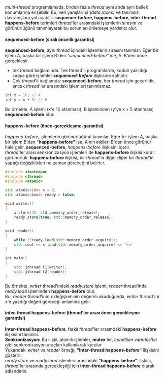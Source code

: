 _multi-thread_ programlamada, birden fazla _thread_ aynı anda aynı bellek konumlarına erişebilir. Bu, veri yarışlarına _(data races)_ ve tanımsız davranışlara yol açabilir. 
**sequence-before, happens-before, inter-thread happens-before** terimleri _thread_'ler arasındaki işlemlerin sırasını ve görünürlüğünü tanımlayarak bu sorunları önlemeye yardımcı olur.

#### sequenced-before (sıralı öncelik garantisi)
**sequenced-before**, aynı _thread_ içindeki işlemlerin sırasını tanımlar. Eğer bir işlem A, başka bir işlem B'den _"sequenced-before"_ ise, A, B'den önce gerçekleşir.
- tek _thread_ bağlamında: Tek thread'li programlarda, kodun yazıldığı sıraya göre işlemler **_sequenced-before_** ilişkisine sahiptir.
- Çok _thread_'li bağlamda: **sequenced-before**, her _thread_ için geçerlidir, ancak _thread_'ler arasındaki işlemleri tanımlamaz.

```cpp
int x = 10; // A
int y = x + 5; // B
```
Bu örnekte, A işlemi (x'e 10 atanması), B işleminden (y'ye x + 5 atanması) **sequenced-before** olur.

#### happens-before (önce-gerçekleşme-garantisi)
_happens-before_, işlemlerin görünürlüğünü tanımlar. Eğer bir işlem A, başka bir işlem B'den **"happens-before"** ise, A'nın etkileri B'den önce görünür hale gelir.
**sequenced-before**, _happens-before_ ilişkisini içerir.<br>
_thread_'ler arası senkronizasyon işlemleri de **happens-before** ilişkisi kurar.<br>
görünürlük: **happens-before** ilişkisi, bir _thread_'in diğer diğer bir _thread_'in yaptığı değişiklikleri ne zaman göreceğini belirler.

```cpp
#include <iostream>
#include <thread>
#include <atomic>

std::atomic<int> x = 0;
std::atomic<bool> ready = false;

void writer() 
{
    x.store(42, std::memory_order_release);
    ready.store(true, std::memory_order_release);
}

void reader() 
{
    while (!ready.load(std::memory_order_acquire));
    std::cout << x.load(std::memory_order_acquire) << '\n'
}

int main()
{
    std::jthread t1(writer);
    std::jthread t2(reader);
}
```

Bu örnekte, _writer_ thread'indeki _ready.store_ işlemi, _reader_ thread'inde _ready.load_ işleminden **happens-before** olur. <br>
Bu, _reader thread_'inin x değişkeninin değerini okuduğunda, _writer thread_'ini x'e yazdığı değeri göreceği anlamına gelir.

#### inter-thread happens-before (thread'ler arası önce gerçekleşme garantisi)
**Inter-thread happens-before**, farklı _thread_'ler arasındaki **happens-before** ilişkisini tanımlar. <br>
**Senkronizasyon:** Bu ilişki, atomik işlemler, **mutex**'ler, _condition variable_'lar gibi senkronizasyon araçları kullanılarak kurulur.<br>
Yukarıdaki _writer_ ve _reader_ örneği, **"inter-thread happens-before"** ilişkisini gösterir. <br>
_ready.store_ ve _ready.load_ işlemleri arasındaki **"happens-before"** ilişkisi, _thread_'ler arasında gerçekleştiği için **inter-thread happens-before** olarak adlandırılır.

